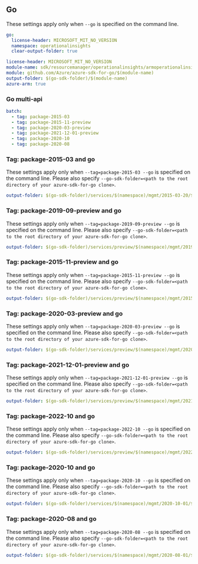 ## Go

These settings apply only when `--go` is specified on the command line.

``` yaml $(go) && !$(track2)
go:
  license-header: MICROSOFT_MIT_NO_VERSION
  namespace: operationalinsights
  clear-output-folder: true
```

``` yaml $(go) && $(track2)
license-header: MICROSOFT_MIT_NO_VERSION
module-name: sdk/resourcemanager/operationalinsights/armoperationalinsights
module: github.com/Azure/azure-sdk-for-go/$(module-name)
output-folder: $(go-sdk-folder)/$(module-name)
azure-arm: true
```

### Go multi-api

``` yaml $(go) && $(multiapi)
batch:
  - tag: package-2015-03
  - tag: package-2015-11-preview
  - tag: package-2020-03-preview
  - tag: package-2021-12-01-preview
  - tag: package-2020-10
  - tag: package-2020-08
```

### Tag: package-2015-03 and go

These settings apply only when `--tag=package-2015-03 --go` is specified on the command line.
Please also specify `--go-sdk-folder=<path to the root directory of your azure-sdk-for-go clone>`.

``` yaml $(tag) == 'package-2015-03' && $(go)
output-folder: $(go-sdk-folder)/services/$(namespace)/mgmt/2015-03-20/$(namespace)
```

### Tag: package-2019-09-preview and go

These settings apply only when `--tag=package-2019-09-preview --go` is specified on the command line.
Please also specify `--go-sdk-folder=<path to the root directory of your azure-sdk-for-go clone>`.

``` yaml $(tag) == 'package-2019-09-preview' && $(go)
output-folder: $(go-sdk-folder)/services/preview/$(namespace)/mgmt/2019-09-01-preview/$(namespace)
```

### Tag: package-2015-11-preview and go

These settings apply only when `--tag=package-2015-11-preview --go` is specified on the command line.
Please also specify `--go-sdk-folder=<path to the root directory of your azure-sdk-for-go clone>`.

``` yaml $(tag) == 'package-2015-11-preview' && $(go)
output-folder: $(go-sdk-folder)/services/preview/$(namespace)/mgmt/2015-11-01-preview/$(namespace)
```

### Tag: package-2020-03-preview and go

These settings apply only when `--tag=package-2020-03-preview --go` is specified on the command line.
Please also specify `--go-sdk-folder=<path to the root directory of your azure-sdk-for-go clone>`.

``` yaml $(tag) == 'package-2020-03-preview' && $(go)
output-folder: $(go-sdk-folder)/services/preview/$(namespace)/mgmt/2020-03-01-preview/$(namespace)
```

### Tag: package-2021-12-01-preview and go

These settings apply only when `--tag=package-2021-12-01-preview --go` is specified on the command line.
Please also specify `--go-sdk-folder=<path to the root directory of your azure-sdk-for-go clone>`.

``` yaml $(tag) == 'package-2021-12-01-preview' && $(go)
output-folder: $(go-sdk-folder)/services/preview/$(namespace)/mgmt/2021-12-01-preview/$(namespace)
```

### Tag: package-2022-10 and go

These settings apply only when `--tag=package-2022-10 --go` is specified on the command line.
Please also specify `--go-sdk-folder=<path to the root directory of your azure-sdk-for-go clone>`.

``` yaml $(tag) == 'package-2022-10' && $(go)
output-folder: $(go-sdk-folder)/services/preview/$(namespace)/mgmt/2022-10-01/$(namespace)
```

### Tag: package-2020-10 and go

These settings apply only when `--tag=package-2020-10 --go` is specified on the command line.
Please also specify `--go-sdk-folder=<path to the root directory of your azure-sdk-for-go clone>`.

``` yaml $(tag) == 'package-2020-10' && $(go)
output-folder: $(go-sdk-folder)/services/$(namespace)/mgmt/2020-10-01/$(namespace)
```

### Tag: package-2020-08 and go

These settings apply only when `--tag=package-2020-08 --go` is specified on the command line.
Please also specify `--go-sdk-folder=<path to the root directory of your azure-sdk-for-go clone>`.

``` yaml $(tag) == 'package-2020-08' && $(go)
output-folder: $(go-sdk-folder)/services/$(namespace)/mgmt/2020-08-01/$(namespace)
```
